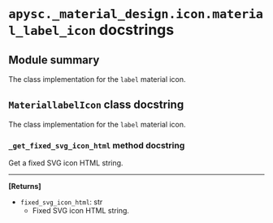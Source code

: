 # `apysc._material_design.icon.material_label_icon` docstrings

## Module summary

The class implementation for the `label` material icon.

## `MateriallabelIcon` class docstring

The class implementation for the `label` material icon.

### `_get_fixed_svg_icon_html` method docstring

Get a fixed SVG icon HTML string.<hr>

**[Returns]**

- `fixed_svg_icon_html`: str
  - Fixed SVG icon HTML string.